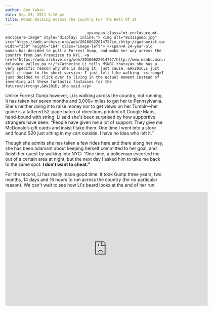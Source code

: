 ```yaml
---
author: Ben Yakas
date: Sep 23, 2011 5:16 pm
title: Woman Walking Across The Country For The Hell Of It
---
```


	
										<p><span class="mt-enclosure mt-enclosure-image" style="display: inline;"> <img alt="92311gump.jpg" src="https://web.archive.org/web/20160622014757im_/http://gothamist.com/attachments/byakas/92311gump.jpg" width="250" height="164" class="image-left"> </span>A 24-year-old woman has decided to pull a Forrest Gump, and make her way across the country from San Francisco to NYC. <a href="https://web.archive.org/web/20160622014757/http://www.msnbc.msn.com/id/44633241/ns/local_news-delaware_valley_pa_nj/">Catherine Li tells MSNBC that</a> she has a very specific reason why she is doing it: just cause. &#x201C;I just boil it down to the short version: I just felt like walking. <strong>I just decided to click over to living in the actual moment instead of inventing all these fantastic fantasies for the future</strong>,&#x201D; she said.</p>

<p>Unlike Forrest Gump however, Li is walking across the country, not running. It has taken her seven months and 3,000+ miles to get her to Pennsylvania. She&apos;s neither doing it to raise money nor to get views on her Tumblr&#x2014;her guide is a tattered 52-page batch of directions printed off Google Maps, hand-bound with string. Li said she&apos;s been surprised by how supportive strangers have been: &#x201C;People have given me a lot of support. They give me McDonald&#x2019;s gift cards and insist I take them. One time I went into a store and found $20 just sitting in my cart outside. I have no idea who left it.&#x201D;</p>

<p>Though she admits she has taken a few rides here and there along her way, she has been adamant about keeping herself committed to her goal, and finish her quest by walking into NYC: &#x201C;One time, a policeman escorted me out of a certain area at night, but the next day I asked him to take me back to the same spot. <strong>I don&#x2019;t want to cheat.&#x201D; </strong></p>

<p>For the record, Li has really made good time: it took Gump three years, two months, 14 days and 16 hours to run across the country (for no particular reason). We can&apos;t wait to see how Li&apos;s beard looks at the end of her run.</p>

<p><iframe width="640" height="360" src="https://web.archive.org/web/20160622014757if_/http://www.youtube.com/embed/tWzbCk18wTw" frameborder="0" allowfullscreen></iframe></p>					
										
									
				